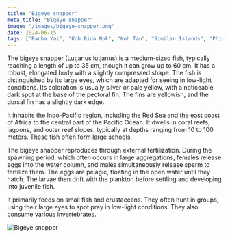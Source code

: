 ```yaml
---
title: "Bigeye snapper"
meta_title: "Bigeye snapper"
image: "/images/bigeye-snapper.png"
date: 2024-06-15
tags: ["Racha Yai", "Koh Bida Nok", "Koh Tao", "Similan Islands", "Phi-Phi"]
---
```


The bigeye snapper (Lutjanus lutjanus) is a medium-sized fish, typically reaching a length of up to 35 cm, though it can grow up to 60 cm. It has a robust, elongated body with a slightly compressed shape. The fish is distinguished by its large eyes, which are adapted for seeing in low-light conditions. Its coloration is usually silver or pale yellow, with a noticeable dark spot at the base of the pectoral fin. The fins are yellowish, and the dorsal fin has a slightly dark edge.

It inhabits the Indo-Pacific region, including the Red Sea and the east coast of Africa to the central part of the Pacific Ocean. It dwells in coral reefs, lagoons, and outer reef slopes, typically at depths ranging from 10 to 100 meters. These fish often form large schools.

The bigeye snapper reproduces through external fertilization. During the spawning period, which often occurs in large aggregations, females release eggs into the water column, and males simultaneously release sperm to fertilize them. The eggs are pelagic, floating in the open water until they hatch. The larvae then drift with the plankton before settling and developing into juvenile fish.

It primarily feeds on small fish and crustaceans. They often hunt in groups, using their large eyes to spot prey in low-light conditions. They also consume various invertebrates.

![Bigeye snapper](https://github.com/Muratov-Egor/diversnotes/blob/master/assets/images/bigeye-snapper-2.png?raw=true "Bigeye snapper")
